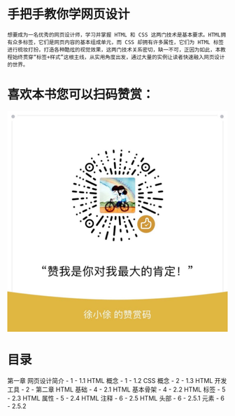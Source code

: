 # 手把手教你学网页设计
    想要成为一名优秀的网页设计师，学习并掌握 HTML 和 CSS 这两门技术是基本要求。HTML拥有众多标签，它们是网页内容的基本组成单元，而 CSS 却拥有许多属性，它们为 HTML 标签进行梳妆打扮，打造各种酷炫的视觉效果，这两门技术关系密切，缺一不可，正因为如此，本教程始终贯穿“标签+样式”这根主线，从实用角度出发，通过大量的实例让读者快速融入网页设计的世界。

# 喜欢本书您可以扫码赞赏：
![Image text](https://github.com/wjun7979/html-tutorial/blob/master/praise.jpg)

# 目录
第一章	网页设计简介	- 1 -
1.1 HTML 概念	- 1 -
1.2 CSS 概念	- 2 -
1.3 HTML 开发工具	- 2 -
第二章	HTML 基础	- 4 -
2.1 HTML 基本骨架	- 4 -
2.2 HTML 标签	- 5 -
2.3 HTML 属性	- 5 -
2.4 HTML 注释	- 6 -
2.5 HTML 头部	- 6 -
2.5.1 <head> 元素	- 6 -
2.5.2 <title> 元素	- 6 -
2.5.3 <base> 元素	- 6 -
2.5.4 <link> 元素	- 7 -
2.5.5 <style> 元素	- 7 -
2.5.6 <meta> 元素	- 7 -
2.5.7 <script> 元素	- 8 -
第三章	CSS 基础	- 8 -
3.1 CSS 语法	- 8 -
3.2 CSS 创建	- 9 -
3.3 CSS 选择器	- 10 -
3.3.1 通配符选择器	- 10 -
3.3.2 元素选择器	- 10 -
3.3.3 ID 选择器	- 10 -
3.3.4 类选择器	- 11 -
3.3.5 伪类选择器	- 12 -
3.3.6 属性选择器	- 14 -
3.3.7 组合选择器	- 14 -
3.4 多重样式	- 17 -
第四章	HTML 文本	- 18 -
4.1 HTML 标题 <h1>-<h6>	- 18 -
4.1.1 font-family属性（字体系列）	- 18 -
4.1.2 font-size属性（字体大小）	- 19 -
4.2 HTML 段落 <p><br>	- 20 -
4.2.1 font-style 属性（字体风格）	- 21 -
4.2.2 font-weight属性（字体加粗）	- 21 -
4.2.3 font-variant 属性（字体变形）	- 22 -
4.2.4 line-height 属性（行高）	- 23 -
4.2.5 font 属性（字体简写）	- 24 -
4.2.6 color 属性（文本颜色）	- 25 -
4.2.7 text-align 属性（文本的水平对齐方式）	- 26 -
4.2.8 word-spacing 属性（单词间距）	- 28 -
4.2.9 letter-spacing 属性（字符间距）	- 29 -
4.2.10 text-indent 属性（首行文本缩进）	- 29 -
4.3 HTML 文本格式化 <b><i><big><small>…	- 30 -
4.4 HTML 链接 <a>	- 31 -
4.4.1 text-decoration 属性（文本修饰）	- 31 -
4.4.2 content属性（生成内容）	- 33 -
4.5 HTML 字符实体	- 34 -
4.6 HTML 计算机代码<code><pre>	- 34 -
4.6.1 text-transform 属性（字符转换）	- 36 -
4.6.2 white-space 属性（处理空白符）	- 37 -
4.7 HTML 引用 <q><blockquote>	- 38 -
第五章	HTML 列表	- 39 -
5.1 无序列表 <ul><li>	- 39 -
5.1.1 list-style-type属性（列表项标志的类型）	- 39 -
5.1.2 list-style-position属性（列表项标志的位置）	- 41 -
5.1.3 list-style-image属性（将图像设置为列表项标志）	- 42 -
5.1.4 list-style属性（列表的属性简写）	- 43 -
5.2 有序列表 <ol><li>	- 44 -
5.3 自定义列表 <dl><dt><dd>	- 45 -
第六章	HTML 表格	- 46 -
6.1 基本表格 <table><tr><td>	- 46 -
6.1.1 border-collapse属性（是否合并表格边框）	- 47 -
6.1.2 border-spacing属性（相邻单元格边框之间的距离）	- 48 -
6.1.3 border-style属性（边框样式）	- 48 -
6.1.4 border-width属性（边框宽度）	- 50 -
6.1.5 border-color属性（边框颜色）	- 52 -
6.1.6 border属性（边框简写）	- 53 -
6.2 表头 <th>	- 53 -
6.3 表格标题 <caption>	- 54 -
6.3.1 caption-side属性（表格标题的位置）	- 55 -
6.4 单元格合并	- 56 -
6.5 表格的分组 <thead><tbody><tfoot>	- 57 -
第七章	HTML 媒体	- 59 -
7.1 HTML 图像 <img>	- 59 -
7.1.1 width属性（宽度）	- 61 -
7.1.2 height属性（高度）	- 62 -
7.1.3 opacity属性（透明度）	- 63 -
7.1.4 border-radius属性（圆角）	- 63 -
7.1.5 filter属性（滤镜）	- 64 -
7.2 HTML 音频 <audio>	- 66 -
7.3 HTML 视频 <video>	- 67 -
第八章	HTML 块	- 68 -
8.1 块 <div>	- 68 -
8.1.1 min-width、max-width（最小、最大宽度）	- 68 -
8.1.2 min-height、max-height（最小、最大高度）	- 70 -
8.1.3 padding属性（内边距）	- 71 -
8.1.4 margin属性（外边距）	- 73 -
8.1.5 CSS外边距合并	- 75 -
8.1.6 overflow属性（内容溢出时的处理）	- 77 -
8.1.7 vertical-align（元素的垂直对齐方式）	- 78 -
8.1.8 background-color属性（背景颜色）	- 81 -
8.2 内联块 <span>	- 81 -
8.2.1 display属性（块的类型）	- 82 -
8.2.2 background-image属性（背景图像）	- 84 -
8.2.3 background-repeat属性（背景图像如何重复）	- 85 -
8.2.4 background-position属性（背景图像的起始位置）	- 86 -
8.2.5 background-size属性（背景图像的尺寸）	- 87 -
8.2.6 background-attachment属性（背景图像固定或者随页面滚动）	- 88 -
8.2.7 background属性（背景简写）	- 90 -
第九章	HTML布局	- 93 -
9.1 流动模型（Flow）	- 93 -
9.2 浮动模型（Float）	- 94 -
9.2.1 float属性（浮动）	- 97 -
9.2.2 clear属性（清除浮动）	- 99 -
9.2.3 box-sizing属性（盒模型类别）	- 101 -
9.3 层模型（Layer）	- 103 -
9.3.1 position属性（定位）	- 104 -
9.3.2 top、right、bottom、left属性（定位偏移）	- 106 -
9.3.3 z-index属性(元素的堆叠顺序)	- 106 -
第十章	HTML 表单	- 108 -
10.1 表单 <form>	- 108 -
10.2 输入域 <input>	- 109 -
10.2.1 输入文本（type="text"）	- 110 -
10.2.2 输入密码	- 111 -
10.2.3 复选框	- 112 -
10.2.4 单选按钮	- 113 -
10.2.5 按钮	- 113 -
10.2.6 输入URL	- 114 -
10.2.7 输入email	- 116 -
10.2.8 输入数字	- 116 -
10.2.9 输入数字范围	- 117 -
10.2.10 输入日期和时间	- 118 -
10.2.11 颜色选择器	- 118 -
10.2.12 上传文件	- 119 -
10.2.13 输入隐藏字段	- 120 -
10.3 文本域 <textarea>	- 120 -
10.3.1 outline属性（轮廓简写）	- 121 -
10.3.2 box-shadow属性（阴影）	- 122 -
10.4 标签 <label>	- 126 -
10.4.1 cursor属性（光标类型）	- 127 -
10.5 下拉列表 <select><option>	- 128 -
10.6 选项列表 <datalist>	- 129 -
10.7 按钮 <button>	- 130 -
10.8 元素组 <fieldset><legend>	- 132 -
第十一章	HTML 框架	- 134 -
11.1 框架 <frameset><frame>	- 134 -
11.2 内联框架 <iframe>	- 135 -
第十二章	综合实例	- 137 -
12.1 文章图文混排	- 137 -
12.2 漂亮的表格	- 140 -
12.3 用户注册表单	- 144 -
12.4 下拉菜单式导航条	- 151 -
12.4.1 transform属性（2D转换）	- 151 -
12.4.2 transform-origin属性（改变元素的基点）	- 153 -
12.4.3 transition属性（过渡）	- 154 -
12.4.4 制作实例	- 155 -
12.5 bilibili首页	- 158 -
12.5.1 公共部分	- 159 -
12.5.2 页头部分	- 160 -
12.5.3 主体内容部分	- 168 -
12.5.4 页脚部分	- 186 -
第十三章	附录	- 190 -
13.1 块级元素和行内元素的分类	- 190 -
13.2 CSS命名规范	- 192 -
13.3 MIME 参考手册	- 194 -